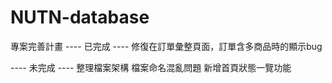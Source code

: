 # NUTN-database
專案完善計畫
---- 已完成 ----
修復在訂單彙整頁面，訂單含多商品時的顯示bug

---- 未完成 ----
整理檔案架構
檔案命名混亂問題
新增首頁狀態一覽功能

